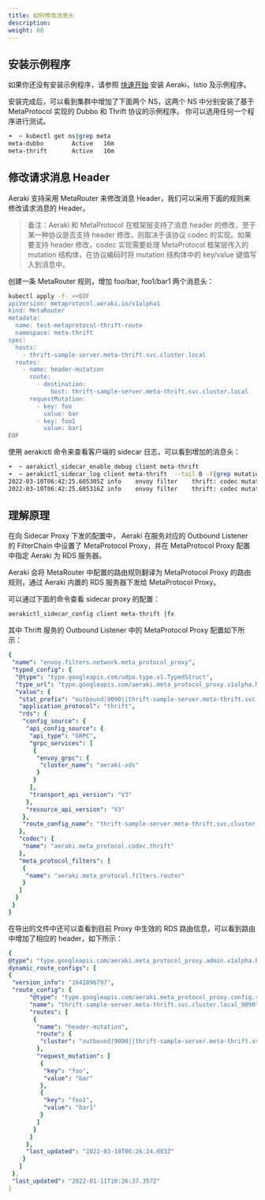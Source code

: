 ```yaml
---
title: 如何修改消息头
description: 
weight: 60
---
```


## 安装示例程序

如果你还没有安装示例程序，请参照 [快速开始](/zh/docs/v1.0/quickstart/) 安装 Aeraki，Istio 及示例程序。

安装完成后，可以看到集群中增加了下面两个 NS，这两个 NS 中分别安装了基于 MetaProtocol 实现的 Dubbo 和 Thrift 协议的示例程序。
你可以选用任何一个程序进行测试。

```bash
➜  ~ kubectl get ns|grep meta
meta-dubbo        Active   16m
meta-thrift       Active   16m
```

## 修改请求消息 Header

Aeraki 支持采用 MetaRouter 来修改消息 Header，我们可以采用下面的规则来修改请求消息的 Header。

> 备注：Aeraki 和 MetaProtocol 在框架层支持了消息 header 的修改，至于某一种协议是否支持 header 修改，则取决于该协议 codec 的实现。如果要支持 header 修改，codec 实现需要处理 MetaProtocol 框架层传入的 mutation 结构体，在协议编码时将 mutation 结构体中的 key/value 键值写入到消息中。

创建一条 MetaRouter 规则，增加 foo/bar, foo1/bar1 两个消息头：

```bash
kubectl apply -f- <<EOF
apiVersion: metaprotocol.aeraki.io/v1alpha1
kind: MetaRouter
metadata:
  name: test-metaprotocol-thrift-route
  namespace: meta-thrift
spec:
  hosts:
    - thrift-sample-server.meta-thrift.svc.cluster.local
  routes:
    - name: header-mutation
      route:
        - destination:
            host: thrift-sample-server.meta-thrift.svc.cluster.local
      requestMutation:
        - key: foo
          value: bar
        - key: foo1
          value: bar1
EOF
```

使用 aerakictl 命令来查看客户端的 sidecar 日志，可以看到增加的消息头：

```bash
➜  ~ aerakictl_sidecar_enable_debug client meta-thrift
➜  ~ aerakictl_sidecar_log client meta-thrift  --tail 0 -f|grep mutation
2022-03-10T06:42:25.605305Z	info	envoy filter	thrift: codec mutation foo : bar
2022-03-10T06:42:25.605316Z	info	envoy filter	thrift: codec mutation foo1 : bar1
```

## 理解原理

在向 Sidecar Proxy 下发的配置中， Aeraki 在服务对应的 Outbound Listener 的 FilterChain 中设置了 MetaProtocol Proxy，并在 MetaProtocol Proxy 配置中指定 Aeraki 为 RDS 服务器。

Aeraki 会将 MetaRouter 中配置的路由规则翻译为 MetaProtocol Proxy 的路由规则，通过 Aeraki 内置的 RDS 服务器下发给 MetaProtocol Proxy。

可以通过下面的命令查看 sidecar proxy 的配置：

``` bash
aerakictl_sidecar_config client meta-thrift |fx
```

其中 Thrift 服务的 Outbound Listener 中的 MetaProtocol Proxy 配置如下所示：

```yaml
{
 "name": "envoy.filters.network.meta_protocol_proxy",
 "typed_config": {
  "@type": "type.googleapis.com/udpa.type.v1.TypedStruct",
  "type_url": "type.googleapis.com/aeraki.meta_protocol_proxy.v1alpha.MetaProtocolProxy",
  "value": {
   "stat_prefix": "outbound|9090||thrift-sample-server.meta-thrift.svc.cluster.local",
   "application_protocol": "thrift",
   "rds": {
    "config_source": {
     "api_config_source": {
      "api_type": "GRPC",
      "grpc_services": [
       {
        "envoy_grpc": {
         "cluster_name": "aeraki-xds"
        }
       }
      ],
      "transport_api_version": "V3"
     },
     "resource_api_version": "V3"
    },
    "route_config_name": "thrift-sample-server.meta-thrift.svc.cluster.local_9090"
   },
   "codec": {
    "name": "aeraki.meta_protocol.codec.thrift"
   },
   "meta_protocol_filters": [
    {
     "name": "aeraki.meta_protocol.filters.router"
    }
   ]
  }
 }
}
```

在导出的文件中还可以查看到目前 Proxy 中生效的 RDS 路由信息，可以看到路由中增加了相应的 header，如下所示：

```yaml
{
@type": "type.googleapis.com/aeraki.meta_protocol_proxy.admin.v1alpha.RoutesConfigDump",
dynamic_route_configs": [
{
 "version_info": "1641896797",
 "route_config": {
      "@type": "type.googleapis.com/aeraki.meta_protocol_proxy.config.route.v1alpha.RouteConfiguration",
      "name": "thrift-sample-server.meta-thrift.svc.cluster.local_9090",
      "routes": [
       {
        "name": "header-mutation",
        "route": {
         "cluster": "outbound|9090||thrift-sample-server.meta-thrift.svc.cluster.local"
        },
        "request_mutation": [
         {
          "key": "foo",
          "value": "bar"
         },
         {
          "key": "foo1",
          "value": "bar1"
         }
        ]
       }
      ]
     },
     "last_updated": "2022-03-10T06:26:24.083Z"
    }
   ]
 },
 "last_updated": "2022-01-11T10:26:37.357Z"
}
```







